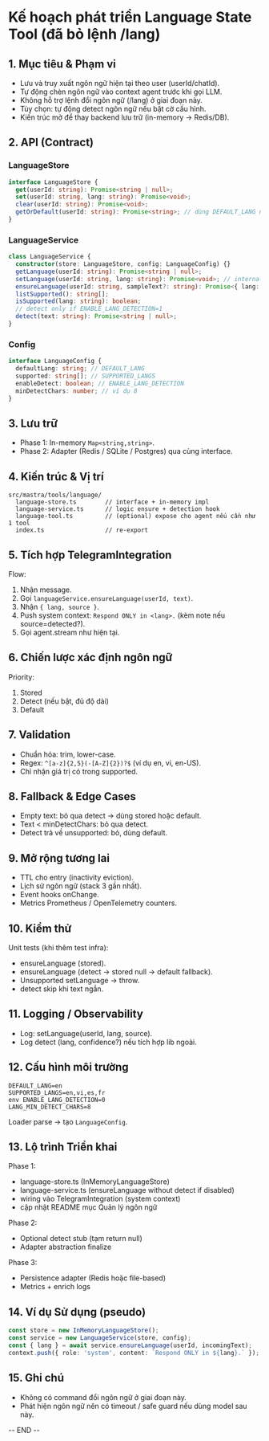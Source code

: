 # Kế hoạch phát triển Language State Tool (đã bỏ lệnh /lang)

## 1. Mục tiêu & Phạm vi
- Lưu và truy xuất ngôn ngữ hiện tại theo user (userId/chatId).
- Tự động chèn ngôn ngữ vào context agent trước khi gọi LLM.
- Không hỗ trợ lệnh đổi ngôn ngữ (/lang) ở giai đoạn này.
- Tùy chọn: tự động detect ngôn ngữ nếu bật cờ cấu hình.
- Kiến trúc mở để thay backend lưu trữ (in-memory -> Redis/DB).

## 2. API (Contract)
### LanguageStore
```ts
interface LanguageStore {
  get(userId: string): Promise<string | null>;
  set(userId: string, lang: string): Promise<void>;
  clear(userId: string): Promise<void>;
  getOrDefault(userId: string): Promise<string>; // dùng DEFAULT_LANG nếu chưa có
}
```
### LanguageService
```ts
class LanguageService {
  constructor(store: LanguageStore, config: LanguageConfig) {}
  getLanguage(userId: string): Promise<string | null>;
  setLanguage(userId: string, lang: string): Promise<void>; // internal / future UI
  ensureLanguage(userId: string, sampleText?: string): Promise<{ lang: string; source: 'stored' | 'detected' | 'default' }>;
  listSupported(): string[];
  isSupported(lang: string): boolean;
  // detect only if ENABLE_LANG_DETECTION=1
  detect(text: string): Promise<string | null>;
}
```
### Config
```ts
interface LanguageConfig {
  defaultLang: string; // DEFAULT_LANG
  supported: string[]; // SUPPORTED_LANGS
  enableDetect: boolean; // ENABLE_LANG_DETECTION
  minDetectChars: number; // ví dụ 8
}
```

## 3. Lưu trữ
- Phase 1: In-memory `Map<string,string>`.
- Phase 2: Adapter (Redis / SQLite / Postgres) qua cùng interface.

## 4. Kiến trúc & Vị trí
```
src/mastra/tools/language/
  language-store.ts        // interface + in-memory impl
  language-service.ts      // logic ensure + detection hook
  language-tool.ts         // (optional) expose cho agent nếu cần như 1 tool
  index.ts                 // re-export
```

## 5. Tích hợp TelegramIntegration
Flow:
1. Nhận message.
2. Gọi `languageService.ensureLanguage(userId, text)`.
3. Nhận `{ lang, source }`.
4. Push system context: `Respond ONLY in <lang>.` (kèm note nếu source=detected?).
5. Gọi agent.stream như hiện tại.

## 6. Chiến lược xác định ngôn ngữ
Priority:
1. Stored
2. Detect (nếu bật, đủ độ dài)
3. Default

## 7. Validation
- Chuẩn hóa: trim, lower-case.
- Regex: `^[a-z]{2,5}(-[A-Z]{2})?$` (ví dụ en, vi, en-US).
- Chỉ nhận giá trị có trong supported.

## 8. Fallback & Edge Cases
- Empty text: bỏ qua detect -> dùng stored hoặc default.
- Text < minDetectChars: bỏ qua detect.
- Detect trả về unsupported: bỏ, dùng default.

## 9. Mở rộng tương lai
- TTL cho entry (inactivity eviction).
- Lịch sử ngôn ngữ (stack 3 gần nhất).
- Event hooks onChange.
- Metrics Prometheus / OpenTelemetry counters.

## 10. Kiểm thử
Unit tests (khi thêm test infra):
- ensureLanguage (stored).
- ensureLanguage (detect -> stored null -> default fallback).
- Unsupported setLanguage -> throw.
- detect skip khi text ngắn.

## 11. Logging / Observability
- Log: setLanguage(userId, lang, source).
- Log detect (lang, confidence?) nếu tích hợp lib ngoài.

## 12. Cấu hình môi trường
```
DEFAULT_LANG=en
SUPPORTED_LANGS=en,vi,es,fr
env ENABLE_LANG_DETECTION=0
LANG_MIN_DETECT_CHARS=8
```
Loader parse -> tạo `LanguageConfig`.

## 13. Lộ trình Triển khai
Phase 1:
- language-store.ts (InMemoryLanguageStore)
- language-service.ts (ensureLanguage without detect if disabled)
- wiring vào TelegramIntegration (system context)
- cập nhật README mục Quản lý ngôn ngữ

Phase 2:
- Optional detect stub (tạm return null)
- Adapter abstraction finalize

Phase 3:
- Persistence adapter (Redis hoặc file-based)
- Metrics + enrich logs

## 14. Ví dụ Sử dụng (pseudo)
```ts
const store = new InMemoryLanguageStore();
const service = new LanguageService(store, config);
const { lang } = await service.ensureLanguage(userId, incomingText);
context.push({ role: 'system', content: `Respond ONLY in ${lang}.` });
```

## 15. Ghi chú
- Không có command đổi ngôn ngữ ở giai đoạn này.
- Phát hiện ngôn ngữ nên có timeout / safe guard nếu dùng model sau này.

-- END --
